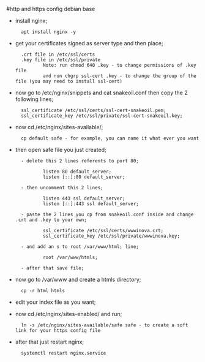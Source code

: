 #http and https config debian base


- install nginx;
        
        apt install nginx -y
        
- get your certificates signed as server type and then place;

        .crt file in /etc/ssl/certs
        .key file in /etc/ssl/private
                Note: run chmod 640 .key - to change permissions of .key file
                and run chgrp ssl-cert .key - to change the group of the file (you may need to install ssl-cert)      
        
- now go to /etc/nginx/snippets and cat snakeoil.conf then copy the 2 following lines;

        ssl_certificate /etc/ssl/certs/ssl-cert-snakeoil.pem;
        ssl_certificate_key /etc/ssl/private/ssl-cert-snakeoil.key;

- now cd /etc/nginx/sites-available/;
        
        cp default safe - for example, you can name it what ever you want
        
- then open safe file you just created;

        - delete this 2 lines referents to port 80;
        
                listen 80 default_server;
                listen [::]:80 default_server;        
        
        - then uncomment this 2 lines;
                
                listen 443 ssl default_server;
                listen [::]:443 ssl default_server;

        - paste the 2 lines you cp from snakeoil.conf inside and change .crt and .key to your own;
        
                ssl_certificate /etc/ssl/certs/wwwinova.crt;
                ssl_certificate_key /etc/ssl/private/wwwinova.key;
                
        - and add an s to root /var/www/html; line;
                
                root /var/www/htmls;
                
        - after that save file;
        
- now go to /var/www and create a htmls directory;
        
        cp -r html htmls

- edit your index file as you want;

- now cd /etc/nginx/sites-enabled/ and run;
        
        ln -s /etc/nginx/sites-available/safe safe - to create a soft link for your https config file
        
- after that just restart nginx;

        systemctl restart nginx.service
        
        
        
        



